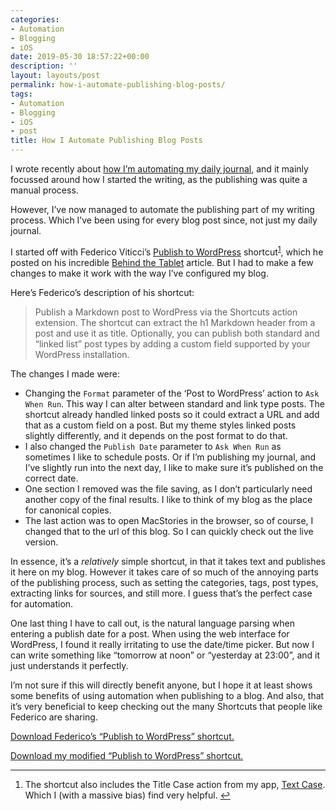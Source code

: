 ```yaml
---
categories:
- Automation
- Blogging
- iOS
date: 2019-05-30 18:57:22+00:00
description: ''
layout: layouts/post
permalink: how-i-automate-publishing-blog-posts/
tags:
- Automation
- Blogging
- iOS
- post
title: How I Automate Publishing Blog Posts
---
```


<p>I wrote recently about <a href="https://chrishannah.me/how-i-automate-my-daily-journal/">how I’m automating my daily journal</a>, and it mainly focussed around how I started the writing, as the publishing was quite a manual process.</p>
<p>However, I’ve now managed to automate the publishing part of my writing process. Which I’ve been using for every blog post since, not just my daily journal.</p>
<p>I started off with Federico Viticci’s <a href="https://www.icloud.com/shortcuts/2e934815b428461daa88a70b2a7dff95">Publish to WordPress</a> shortcut<sup id="fnref-1"><a href="1" rel="footnote">1</a></sup>, which he posted on his incredible <a href="https://www.macstories.net/stories/beyond-the-tablet/">Behind the Tablet</a> article. But I had to make a few changes to make it work with the way I’ve configured my blog.</p>
<p>Here’s Federico’s description of his shortcut:</p>
<blockquote><p>
  Publish a Markdown post to WordPress via the Shortcuts action extension. The shortcut can extract the h1 Markdown header from a post and use it as title. Optionally, you can publish both standard and &#8220;linked list&#8221; post types by adding a custom field supported by your WordPress installation.
</p></blockquote>
<p>The changes I made were:</p>
<ul>
<li>Changing the <code>Format</code> parameter of the ‘Post to WordPress’ action to <code>Ask When Run</code>. This way I can alter between standard and link type posts. The shortcut already handled linked posts so it could extract a URL and add that as a custom field on a post. But my theme styles linked posts slightly differently, and it depends on the post format to do that.</li>
<li>I also changed the <code>Publish Date</code> parameter to <code>Ask When Run</code> as sometimes I like to schedule posts. Or if I’m publishing my journal, and I’ve slightly run into the next day, I like to make sure it’s published on the correct date.</li>
<li>One section I removed was the file saving, as I don’t particularly need another copy of the final results. I like to think of my blog as the place for canonical copies.</li>
<li>The last action was to open MacStories in the browser, so of course, I changed that to the url of this blog. So I can quickly check out the live version.</li>
</ul>
<p>In essence, it’s a <em>relatively</em> simple shortcut, in that it takes text and publishes it here on my blog. However it takes care of so much of the annoying parts of the publishing process, such as setting the categories, tags, post types, extracting links for sources, and still more. I guess that’s the perfect case for automation.</p>
<p>One last thing I have to call out, is the natural language parsing when entering a publish date for a post. When using the web interface for WordPress, I found it really irritating to use the date/time picker. But now I can write something like “tomorrow at noon” or “yesterday at 23:00”, and it just understands it perfectly.</p>
<p>I’m not sure if this will directly benefit anyone, but I hope it at least shows some benefits of using automation when publishing to a blog. And also, that it’s very beneficial to keep checking out the many Shortcuts that people like Federico are sharing.</p>
<p><a href="https://www.icloud.com/shortcuts/2e934815b428461daa88a70b2a7dff95">Download Federico’s “Publish to WordPress” shortcut.</a></p>
<p><a href="https://www.icloud.com/shortcuts/ee4503b341ee4718bb93502ac77ffc94">Download my modified “Publish to WordPress” shortcut.</a></p>
<div class="footnotes">
<hr />
<ol>
<li id="fn-1">
The shortcut also includes the Title Case action from my app, <a href="https://textcase.app">Text Case</a>. Which I (with a massive bias) find very helpful.&#160;<a href="1" rev="footnote">&#8617;</a>
</li>
</ol>
</div>